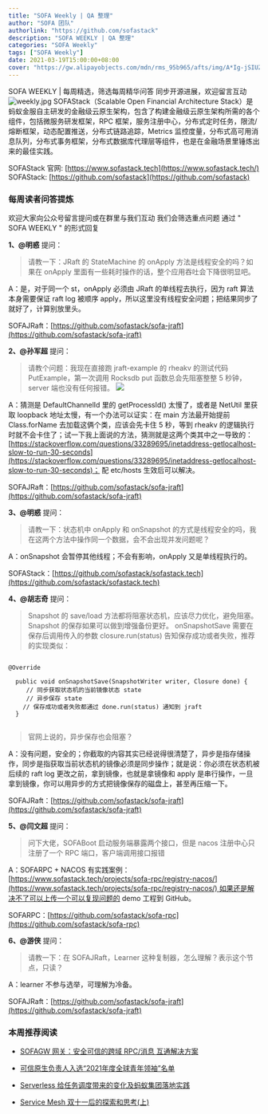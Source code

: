 ```yaml
---
title: "SOFA Weekly | QA 整理"
author: "SOFA 团队"
authorlink: "https://github.com/sofastack"
description: "SOFA WEEKLY | QA 整理"
categories: "SOFA Weekly"
tags: ["SOFA Weekly"]
date: 2021-03-19T15:00:00+08:00
cover: "https://gw.alipayobjects.com/mdn/rms_95b965/afts/img/A*Ig-jSIUZWx0AAAAAAAAAAAAAARQnAQ"
---
```

SOFA WEEKLY | 每周精选，筛选每周精华问答
同步开源进展，欢迎留言互动
![weekly.jpg](https://gw.alipayobjects.com/mdn/rms_95b965/afts/img/A*ARgKS6SuU7YAAAAAAAAAAAAAARQnAQ)
SOFAStack（Scalable Open Financial Architecture Stack）是蚂蚁金服自主研发的金融级云原生架构，包含了构建金融级云原生架构所需的各个组件，包括微服务研发框架，RPC 框架，服务注册中心，分布式定时任务，限流/熔断框架，动态配置推送，分布式链路追踪，Metrics 监控度量，分布式高可用消息队列，分布式事务框架，分布式数据库代理层等组件，也是在金融场景里锤炼出来的最佳实践。

SOFAStack 官网: [https://www.sofastack.tech](https://www.sofastack.tech/)
SOFAStack: [https://github.com/sofastack](https://github.com/sofastack)

### 每周读者问答提炼

欢迎大家向公众号留言提问或在群里与我们互动
我们会筛选重点问题
通过 " SOFA WEEKLY " 的形式回复

**1、@明惑** 提问：

>请教一下：JRaft 的 StateMachine 的 onApply 方法是线程安全的吗？如果在 onApply 里面有一些耗时操作的话，整个应用吞吐会下降很明显吧。

A：是，对于同一个 st，onApply 必须由 JRaft 的单线程去执行，因为 raft 算法本身需要保证 raft log 被顺序 apply，所以这里没有线程安全问题；把结果同步了就好了，计算别放里头。

SOFAJRaft：[https://github.com/sofastack/sofa-jraft](https://github.com/sofastack/sofa-jraft)

**2、@孙军超** 提问：

> 请教个问题：我现在直接跑 jraft-example 的 rheakv 的测试代码 PutExample，第一次调用 Rocksdb put 函数总会先阻塞整整 5 秒钟，server 端也没有任何报错。
![](https://gw.alipayobjects.com/mdn/rms_95b965/afts/img/A*n0MIToHxoNgAAAAAAAAAAAAAARQnAQ)

A：猜测是 DefaultChannelId 里的 getProcessId() 太慢了，或者是 NetUtil 里获取 loopback 地址太慢，有一个办法可以证实：在 main 方法最开始提前 Class.forName 去加载这俩个类，应该会先卡住 5 秒，等到 rheakv 的逻辑执行时就不会卡住了；试一下我上面说的方法，猜测就是这两个类其中之一导致的：[https://stackoverflow.com/questions/33289695/inetaddress-getlocalhost-slow-to-run-30-seconds](https://stackoverflow.com/questions/33289695/inetaddress-getlocalhost-slow-to-run-30-seconds)； 配 etc/hosts 生效后可以解决。

SOFAJRaft：[https://github.com/sofastack/sofa-jraft](https://github.com/sofastack/sofa-jraft)

**3、@明惑** 提问：

>请教一下：状态机中 onApply 和 onSnapshot 的方式是线程安全的吗，我在这两个方法中操作同一个数据，会不会出现并发问题呢？

A：onSnapshot 会暂停其他线程；不会有影响，onApply 又是单线程执行的。

SOFAStack：[https://github.com/sofastack/sofastack.tech](https://github.com/sofastack/sofastack.tech)

**4、@胡志奇** 提问：

> Snapshot 的 save/load 方法都将阻塞状态机，应该尽力优化，避免阻塞。Snapshot 的保存如果可以做到增强备份更好。
onSnapshotSave 需要在保存后调用传入的参数 closure.run(status) 告知保存成功或者失败，推荐的实现类似：

```

@Override

  public void onSnapshotSave(SnapshotWriter writer, Closure done) {
     // 同步获取状态机的当前镜像状态 state
     // 异步保存 state
    // 保存成功或者失败都通过 done.run(status) 通知到 jraft
  }
  
```

>官网上说的，异步保存也会阻塞？

A：没有问题，安全的；你截取的内容其实已经说得很清楚了，异步是指存储操作，同步是指获取当前状态机的镜像必须是同步操作；就是说：你必须在状态机被后续的 raft log 更改之前，拿到镜像，也就是拿镜像和 apply 是串行操作，一旦拿到镜像，你可以用异步的方式把镜像保存的磁盘上，甚至再压缩一下。

SOFAJRaft：[https://github.com/sofastack/sofa-jraft](https://github.com/sofastack/sofa-jraft)

**5、@闫文超** 提问：

> 问下大佬，SOFABoot 启动服务端暴露两个接口，但是 nacos 注册中心只注册了一个 RPC 端口，客户端调用接口报错

A：SOFARPC + NACOS 有实践案例：[https://www.sofastack.tech/projects/sofa-rpc/registry-nacos/](https://www.sofastack.tech/projects/sofa-rpc/registry-nacos/) 如果还是解决不了可以上传一个可以复现问题的 demo 工程到 GitHub。

SOFARPC：[https://github.com/sofastack/sofa-rpc](https://github.com/sofastack/sofa-rpc)

**6、@游侠** 提问：

> 请教一下：在 SOFAJRaft，Learner 这种复制器，怎么理解？表示这个节点，只读？

A：learner 不参与选举，可理解为冷备。

SOFAJRaft：[https://github.com/sofastack/sofa-jraft](https://github.com/sofastack/sofa-jraft)

### 本周推荐阅读

- [SOFAGW 网关：安全可信的跨域 RPC/消息 互通解决方案](http://mp.weixin.qq.com/s?__biz=MzUzMzU5Mjc1Nw==&mid=2247487444&idx=1&sn=1d55a7c68e105f305198eae65f587e2e&chksm=faa0e00ecdd76918b5cf4b5f4102347581de6c6f5154551d57dabfbfe16b45309f021e150a6f&scene=21)

- [可信原生负责人入选“2021年度全球青年领袖”名单](http://mp.weixin.qq.com/s?__biz=MzUzMzU5Mjc1Nw==&mid=2247487429&idx=1&sn=224bfffc83c539ff4e05e2b261abdc7f&chksm=faa0e01fcdd76909d34c27543f0c24786554f697351c83a38a2db41a5e4b3bab0ab51b82541b&scene=21)

- [Serverless 给任务调度带来的变化及蚂蚁集团落地实践](http://mp.weixin.qq.com/s?__biz=MzUzMzU5Mjc1Nw==&mid=2247487387&idx=1&sn=aa5611c20ac32f5f58e12488f1285824&chksm=faa0e041cdd769575a8f5921fed99968277be197544ccd9246e2f1a675b7a275b42e07ac61de&scene=21)

- [Service Mesh 双十一后的探索和思考(上)](http://mp.weixin.qq.com/s?__biz=MzUzMzU5Mjc1Nw==&mid=2247487314&idx=1&sn=55a6a84986290888e15719446365c986&chksm=faa0e088cdd7699e2a2a4594850699713cbd698531dba1f7309f755375232560f8f758230a85&scene=21)
